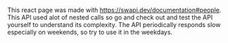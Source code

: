 This react page was made with https://swapi.dev/documentation#people. This API used alot of nested calls so go and check out and test the API yourself to understand its complexity. The API periodically responds slow especially on weekends, so try to use it in the weekdays.
